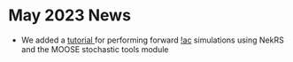 # May 2023 News

- We added a [tutorial ](https://cardinal.cels.anl.gov/tutorials/nekrs_stochastic.html) for performing forward [!ac](UQ) simulations using NekRS and the MOOSE stochastic tools module

